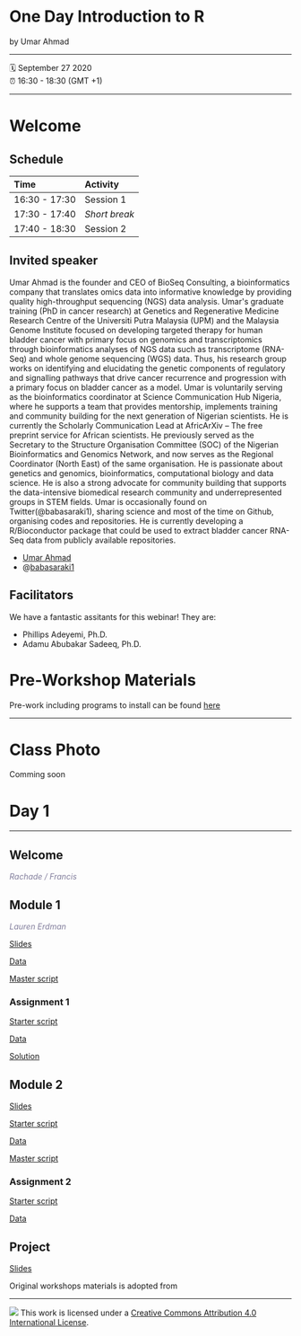 # One Day Introduction to R

by Umar Ahmad

-----

:spiral_calendar: September 27 2020  
:alarm_clock:     16:30 - 18:30 (GMT +1) 

-----


# Welcome <a id="welcome"></a>


## Schedule

| Time          | Activity         |
| :------------ | :--------------- |
| 16:30 - 17:30 | Session 1        |
| 17:30 - 17:40 | *Short break*   |
| 17:40 - 18:30 | Session 2        |

## Invited speaker 

Umar Ahmad is the founder and CEO of BioSeq Consulting, a bioinformatics company that translates omics data into informative knowledge by providing quality high-throughput sequencing (NGS) data analysis. Umar's graduate training (PhD in cancer research) at Genetics and Regenerative Medicine Research Centre of the Universiti Putra Malaysia (UPM) and the Malaysia Genome Institute focused on developing targeted therapy for human bladder cancer with primary focus on genomics and transcriptomics through bioinformatics analyses of NGS data such as transcriptome (RNA-Seq) and whole genome sequencing (WGS) data. Thus, his research group works on identifying and elucidating the genetic components of regulatory and signalling pathways that drive cancer recurrence and progression with a primary focus on bladder cancer as a model. Umar is voluntarily serving as the bioinformatics coordinator at Science Communication Hub Nigeria, where he supports a team that provides mentorship, implements training and community building for the next generation of Nigerian scientists. He is currently the Scholarly Communication Lead at AfricArXiv – The free preprint service for African scientists. He previously served as the Secretary to the Structure Organisation Committee (SOC) of the Nigerian Bioinformatics and Genomics Network, and now serves as the Regional Coordinator (North East) of the same organisation. He is passionate about genetics and genomics, bioinformatics, computational biology and data science. He is also a strong advocate for community building that supports the data-intensive biomedical research community and underrepresented groups in STEM fields. Umar is occasionally found on Twitter(@babasaraki1), sharing science and most of the time on Github, organising codes and repositories. He is currently developing a R/Bioconductor package that could be used to extract bladder cancer RNA-Seq data from publicly available repositories.

-   [Umar Ahmad](https://github.com/babasaraki)
-   @[babasaraki1](https://twitter.com/babasaraki1)


## Facilitators 

We have a fantastic assitants for this webinar! They are:

- Phillips Adeyemi, Ph.D. 
- Adamu Abubakar Sadeeq, Ph.D.


# Pre-Workshop Materials <a id="preworkshop"></a>

Pre-work including programs to install can be found [here](https://github.com/babasaraki)


***

# Class Photo

Comming soon

# Day 1 <a id="day1"></a>

***

## Welcome

*<font color="#827e9c">Rachade / Francis </font>*
 
 ## Module 1
 
 *<font color="#827e9c">Lauren Erdman</font>* 
 
 [Slides](https://drive.google.com/file/d/13tSS5kcFf7iCaIz_Cp1qbV0mDVFEGYJ_/view?usp=sharing)

 [Data](https://drive.google.com/file/d/1H7h9mHTYK1QAH4wfNCK9vmiXKFk8ajMZ/view?usp=sharing)
 
 [Master script](https://drive.google.com/file/d/1JBxZD6Xb2vKETA-5a-0S9LKZmwA3Io97/view?usp=sharing)
 
### Assignment 1 

[Starter script](https://drive.google.com/file/d/1NLsnVHOToG4OY9pWFrwYu60JG6NP3NjP/view?usp=sharing)

[Data](https://drive.google.com/file/d/1l3oCfJrn2ztoUjkpkctTr5_WGjFvD9JQ/view?usp=sharing)

[Solution](https://drive.google.com/file/d/1ULynyWmbZm035qhG88sQzYt4sEGXGADx/view?usp=sharing)

## Module 2

[Slides](https://drive.google.com/file/d/149V1hnFRZiAt5_tqDwVJNeI1baEBSVKh/view?usp=sharing)

[Starter script](https://drive.google.com/file/d/1w31LrBcjFJ46iCo992sIO01BbhKHAG7-/view?usp=sharing)

[Data](https://drive.google.com/file/d/1XeP5vWIv0uJXS8kvJT7CXa3b6APpKU3T/view?usp=sharing)

[Master script](https://drive.google.com/file/d/148vakGizrsq_7N69LfdXJbmLSlXsemDh/view?usp=sharing)

### Assignment 2 

[Starter script](https://drive.google.com/file/d/1PBkXgGVWOx9yRK6XNECcCstcDCfGENh3/view?usp=sharing)

[Data](https://drive.google.com/file/d/10uwH8Acm0-_XFMqBAgmvCrwyKKhpTkME/view?usp=sharing)

## Project

[Slides](https://drive.google.com/file/d/1H2EHnOBeMWyvkcAVcju8DddyExQuHXVm/view?usp=sharing)


Original workshops materials is adopted from 

-----

![](https://i.creativecommons.org/l/by/4.0/88x31.png) This work is
licensed under a [Creative Commons Attribution 4.0 International
License](https://creativecommons.org/licenses/by/4.0/).


